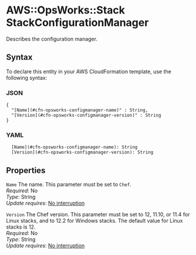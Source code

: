 # AWS::OpsWorks::Stack StackConfigurationManager<a name="aws-properties-opsworks-stack-stackconfigmanager"></a>

Describes the configuration manager\.

## Syntax<a name="aws-properties-opsworks-stack-stackconfigmanager-syntax"></a>

To declare this entity in your AWS CloudFormation template, use the following syntax:

### JSON<a name="aws-properties-opsworks-stack-stackconfigmanager-syntax.json"></a>

```
{
  "[Name](#cfn-opsworks-configmanager-name)" : String,
  "[Version](#cfn-opsworks-configmanager-version)" : String
}
```

### YAML<a name="aws-properties-opsworks-stack-stackconfigmanager-syntax.yaml"></a>

```
  [Name](#cfn-opsworks-configmanager-name): String
  [Version](#cfn-opsworks-configmanager-version): String
```

## Properties<a name="aws-properties-opsworks-stack-stackconfigmanager-properties"></a>

`Name` <a name="cfn-opsworks-configmanager-name"></a>
The name\. This parameter must be set to `Chef`\.  
_Required_: No  
_Type_: String  
_Update requires_: [No interruption](https://docs.aws.amazon.com/AWSCloudFormation/latest/UserGuide/using-cfn-updating-stacks-update-behaviors.html#update-no-interrupt)

`Version` <a name="cfn-opsworks-configmanager-version"></a>
The Chef version\. This parameter must be set to 12, 11\.10, or 11\.4 for Linux stacks, and to 12\.2 for Windows stacks\. The default value for Linux stacks is 12\.  
_Required_: No  
_Type_: String  
_Update requires_: [No interruption](https://docs.aws.amazon.com/AWSCloudFormation/latest/UserGuide/using-cfn-updating-stacks-update-behaviors.html#update-no-interrupt)
